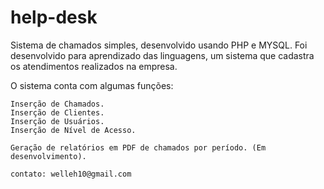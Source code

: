 # help-desk
Sistema de chamados simples, desenvolvido usando PHP e MYSQL.
Foi desenvolvido para aprendizado das linguagens, um sistema que 
cadastra os atendimentos realizados na empresa.

O sistema conta com algumas funções:

    Inserção de Chamados. 
    Inserção de Clientes.
    Inserção de Usuários.
    Inserção de Nível de Acesso.
    
    Geração de relatórios em PDF de chamados por período. (Em desenvolvimento).
    
    contato: welleh10@gmail.com
